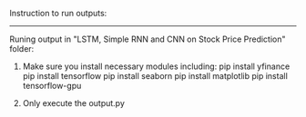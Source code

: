 Instruction to run outputs:



---------------------------------------------------------------------------

Runing output in "LSTM, Simple RNN and CNN on Stock Price Prediction" folder:

1. Make sure you install necessary modules including:
pip install yfinance
pip install tensorflow
pip install seaborn
pip install matplotlib
pip install tensorflow-gpu

2. Only execute the output.py